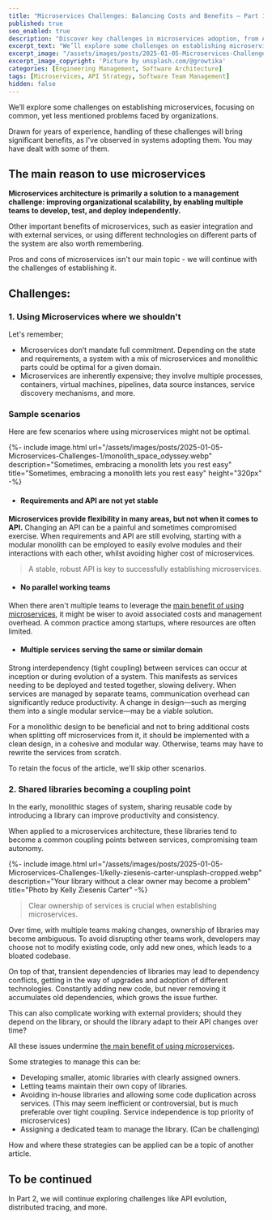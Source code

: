 ```yaml
---
title: "Microservices Challenges: Balancing Costs and Benefits – Part 1"
published: true
seo_enabled: true
description: "Discover key challenges in microservices adoption, from API evolution to team autonomy, and learn strategies to balance costs and benefits effectively."
excerpt_text: "We’ll explore some challenges on establishing microservices, focusing on common, yet less mentioned problems faced by organizations"
excerpt_image: "/assets/images/posts/2025-01-05-Microservices-Challenges-1/growtika-ZfVyuV8l7WU-unsplash-1.webp"
excerpt_image_copyright: 'Picture by unsplash.com/@growtika'
categories: [Engineering Management, Software Architecture]
tags: [Microservices, API Strategy, Software Team Management]
hidden: false
---
```


We’ll explore some challenges on establishing microservices, focusing on common, yet less mentioned problems faced by organizations.

Drawn for years of experience, handling of these challenges will bring significant benefits, as I've observed in systems adopting them. You may have dealt with some of them.


## The main reason to use microservices

**Microservices architecture is primarily a solution to a management challenge: improving organizational scalability, by enabling multiple teams to develop, test, and deploy independently.**

Other important benefits of microservices, such as easier integration and with external services, or using different technologies on different parts of the system are also worth remembering.

Pros and cons of microservices isn't our main topic - we will continue with the challenges of establishing it. 


## Challenges:

### 1. Using Microservices where we shouldn't

Let's remember;
- Microservices don’t mandate full commitment. Depending on the state and requirements, a system with a mix of microservices and monolithic parts could be optimal for a given domain.
- Microservices are inherently expensive; they involve multiple processes, containers, virtual machines, pipelines, data source instances, service discovery mechanisms, and more.


### Sample scenarios

Here are few scenarios where using microservices might not be optimal.

{%- include image.html url="/assets/images/posts/2025-01-05-Microservices-Challenges-1/monolith_space_odyssey.webp" description="Sometimes, embracing a monolith lets you rest easy" title="Sometimes, embracing a monolith lets you rest easy" height="320px" -%}

- #### Requirements and API are not yet stable
**Microservices provide flexibility in many areas, but not when it comes to API.**
Changing an API can be a painful and sometimes compromised exercise. When requirements and API are still evolving, starting with a modular monolith can be employed to easily evolve modules and their interactions with each other, whilst avoiding higher cost of microservices.

> A stable, robust API is key to successfully establishing microservices. 

- #### No parallel working teams
When there aren't multiple teams to leverage the [main benefit of using microservices](#the-main-reason-to-use-microservices "Enabling multiple teams to develop, test, and deploy independently"), it might be wiser to avoid associated costs and management overhead. A common practice among startups, where resources are often limited.

- #### Multiple services serving the same or similar domain
Strong  interdependency (tight coupling) between services can occur at inception or during evolution of a system. This manifests as services needing to be deployed and tested together, slowing delivery. When services are managed by separate teams, communication overhead can significantly reduce productivity. A change in design—such as merging them into a single modular service—may be a viable solution.


For a monolithic design to be beneficial and not to bring additional costs when splitting off microservices from it, it should be implemented with a clean design, in a cohesive and modular way. Otherwise, teams may have to rewrite the services from scratch.

To retain the focus of the article, we'll skip other scenarios.


### 2. Shared libraries becoming a coupling point

In the early, monolithic stages of system, sharing reusable code by introducing a library can improve productivity and consistency.

When applied to a microservices architecture, these libraries tend to become a common coupling points between services, compromising team autonomy.

{%- include image.html url="/assets/images/posts/2025-01-05-Microservices-Challenges-1/kelly-ziesenis-carter-unsplash-cropped.webp" description="Your library without a clear owner may become a problem" title="Photo by Kelly Ziesenis Carter" -%}

> Clear ownership of services is crucial when establishing microservices.

Over time, with multiple teams making changes, ownership of libraries may become ambiguous. To avoid disrupting other teams work, developers may choose not to modify existing code, only add new ones, which leads to a bloated codebase.

On top of that, transient dependencies of libraries may lead to dependency conflicts, getting in the way of upgrades and adoption of different technologies. Constantly adding new code, but never removing it accumulates old dependencies, which grows the issue further.  

This can also complicate working with external providers; should they depend on the library, or should the library adapt to their API changes over time?

All these issues undermine [the main benefit of using microservices](#the-main-reason-to-use-microservices "Enabling multiple teams to develop, test, and deploy independently").

Some strategies to manage this can be:

  - Developing smaller, atomic libraries with clearly assigned owners.
  - Letting teams maintain their own copy of libraries.
  - Avoiding in-house libraries and allowing some code duplication across services. (This may seem inefficient or controversial, but is much preferable over tight coupling. Service independence is top priority of microservices)
  - Assigning a dedicated team to manage the library. (Can be challenging)

How and where these strategies can be applied can be a topic of another article.


## To be continued

In Part 2, we will continue exploring challenges like API evolution, distributed tracing, and more.
